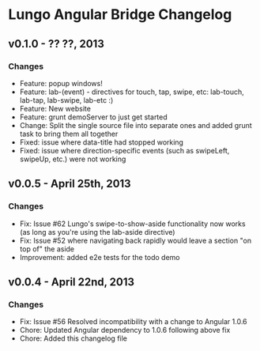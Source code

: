 # Lungo Angular Bridge Changelog

## v0.1.0 - ?? ??, 2013
### Changes
 - Feature: popup windows!
 - Feature: lab-(event) - directives for touch, tap, swipe, etc: lab-touch, lab-tap, lab-swipe, lab-etc :)
 - Feature: New website
 - Feature: grunt demoServer to just get started
 - Change: Split the single source file into separate ones and added grunt task to bring them all together
 - Fixed: issue where data-title had stopped working
 - Fixed: issue where direction-specific events (such as swipeLeft, swipeUp, etc.) were not working
 
## v0.0.5 - April 25th, 2013
### Changes
 - Fix: Issue #62 Lungo's swipe-to-show-aside functionality now works (as long as you're using the lab-aside directive)
 - Fix: Issue #52 where navigating back rapidly would leave a section "on top of" the aside
 - Improvement: added e2e tests for the todo demo
## v0.0.4 - April 22nd, 2013
### Changes
 - Fix: Issue #56 Resolved incompatibility with a change to Angular 1.0.6
 - Chore: Updated Angular dependency to 1.0.6 following above fix
 - Chore: Added this changelog file
